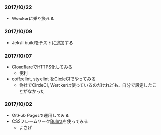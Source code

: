 ### 2017/10/22
* Werckerに乗り換える

### 2017/10/09
* Jekyll buildをテストに追加する

### 2017/10/07
* [Cloudflare](https://www.cloudflare.com)でHTTPS化してみる
  * 便利
* coffeelint, stylelint を[CircleCI](https://circleci.com/gh/tekiomo/tekiomo.github.io)でやってみる
  * 会社でCircleCI, Werckerは使っているのだけれども、自分で設定したことがなかった

### 2017/10/02
* GitHub Pagesで運用してみる
* CSSフレームワーク[Bulma](http://bulma.io/)を使ってみる
  * よさげ
